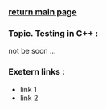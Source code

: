 ### [return main page](../README.md)

### Topic. Testing in C++ :
not be soon ...

### Exetern links :
* link 1
* link 2
